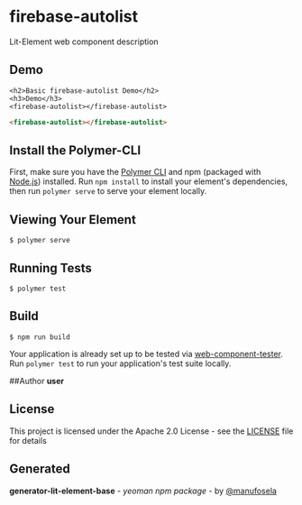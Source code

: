 # firebase-autolist

Lit-Element web component description

## Demo

```
<h2>Basic firebase-autolist Demo</h2>
<h3>Demo</h3>
<firebase-autolist></firebase-autolist>

```
<!---
```
<custom-element-demo>
  <template>
    <link rel="import" href="firebase-autolist.html">
    <next-code-block></next-code-block>
  </template>
</custom-element-demo>
```
-->
```html
<firebase-autolist></firebase-autolist>

```
## Install the Polymer-CLI

First, make sure you have the [Polymer CLI](https://www.npmjs.com/package/polymer-cli) and npm (packaged with [Node.js](https://nodejs.org)) installed. Run `npm install` to install your element's dependencies, then run `polymer serve` to serve your element locally.

## Viewing Your Element

```
$ polymer serve
```

## Running Tests

```
$ polymer test
```

## Build
```
$ npm run build
```

Your application is already set up to be tested via [web-component-tester](https://github.com/Polymer/web-component-tester). Run `polymer test` to run your application's test suite locally.

##Author
**user**

## License

This project is licensed under the Apache 2.0 License - see the [LICENSE](LICENSE) file for details

## Generated

**generator-lit-element-base** - *yeoman npm package* - by [@manufosela](https://github.com/manufosela/generator-litelement-webcomponent)
